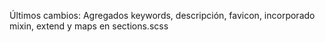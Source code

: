 Últimos cambios: Agregados keywords, descripción, favicon, incorporado mixin, extend y maps en sections.scss